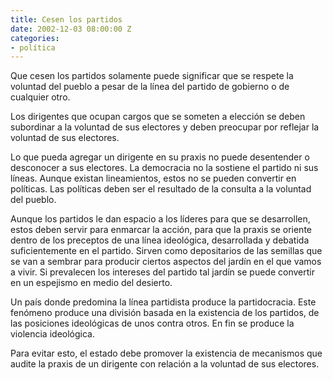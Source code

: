 ```yaml
---
title: Cesen los partidos
date: 2002-12-03 08:00:00 Z
categories:
- política
---
```


Que cesen los partidos solamente puede significar que se respete la voluntad del pueblo a pesar de la línea del partido de gobierno o de cualquier otro. 

Los dirigentes que ocupan cargos que se someten a elección se deben subordinar a la voluntad de sus electores y deben preocupar por reflejar la voluntad de sus electores. 

Lo que pueda agregar un dirigente en su praxis no puede desentender o desconocer a sus electores. La democracia no la sostiene el partido ni sus líneas. Aunque existan lineamientos, estos no se pueden convertir en políticas. Las políticas deben ser el resultado de la consulta a la voluntad del pueblo. 

Aunque los partidos le dan espacio a los líderes para que se desarrollen, estos deben servir para enmarcar la acción, para que la praxis se oriente dentro de los preceptos de una línea ideológica, desarrollada y debatida suficientemente en el partido. Sirven como depositarios de las semillas que se van a sembrar para producir ciertos aspectos del jardín en el que vamos a vivir. Si prevalecen los intereses del partido tal jardín se puede convertir en un espejismo en medio del desierto. 

Un país donde predomina la línea partidista produce la partidocracia. Este fenómeno produce una división basada en la existencia de los partidos, de las posiciones ideológicas de unos contra otros. En fin se produce la violencia ideológica. 

Para evitar esto, el estado debe promover la existencia de mecanismos que audite la praxis de un dirigente con relación a la voluntad de sus electores. 
